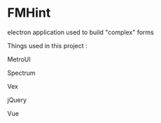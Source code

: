 # FMHint
electron application used to build "complex" forms

Things used in this project : 

MetroUI

Spectrum

Vex

jQuery

Vue


